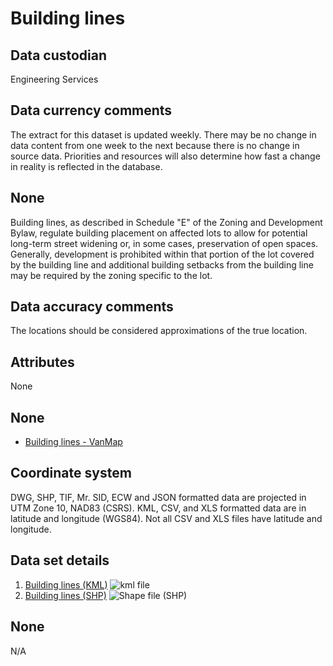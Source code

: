 # Building lines
## Data custodian
Engineering Services

## Data currency comments
The extract for this dataset is updated weekly. There may be no change in data
content from one week to the next because there is no change in source data.
Priorities and resources will also determine how fast a change in reality is
reflected in the database.

## None
Building lines, as described in Schedule "E" of the Zoning and Development
Bylaw, regulate building placement on affected lots to allow for potential
long-term street widening or, in some cases, preservation of open spaces.
Generally, development is prohibited within that portion of the lot covered by
the building line and additional building setbacks from the building line may
be required by the zoning specific to the lot.

## Data accuracy comments
The locations should be considered approximations of the true location.

## Attributes
None

## None
  * [Building lines - VanMap](http://former.vancouver.ca/vanmap/b/buildingLines.htm)

## Coordinate system
DWG, SHP, TIF, Mr. SID, ECW and JSON formatted data are projected in UTM Zone
10, NAD83 (CSRS). KML, CSV, and XLS formatted data are in latitude and
longitude (WGS84). Not all CSV and XLS files have latitude and longitude.

## Data set details
  1. [Building lines (KML)](../download/kml/building_lines.kmz) ![kml file](../images/Icon_kml.gif)
  2. [Building lines (SHP)](ftp://webftp.vancouver.ca/opendata/shape/building_lines_shp.zip) ![Shape file \(SHP\)](../images/icon_shape.jpg)

## None
N/A

